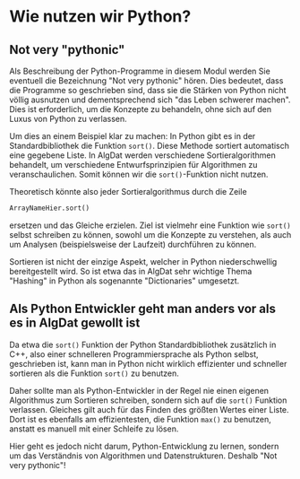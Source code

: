 # Wie nutzen wir Python?

## Not very "pythonic"

Als Beschreibung der Python-Programme in diesem Modul werden Sie eventuell die Bezeichnung "Not very pythonic" hören.
Dies bedeutet, dass die Programme so geschrieben sind, dass sie die Stärken von Python nicht völlig ausnutzen und dementsprechend sich "das Leben schwerer machen". Dies ist erforderlich, um die Konzepte zu behandeln, ohne sich auf den Luxus von Python zu verlassen.

Um dies an einem Beispiel klar zu machen:
In Python gibt es in der Standardbibliothek die Funktion <code>sort()</code>.
Diese Methode sortiert automatisch eine gegebene Liste.
In AlgDat werden verschiedene Sortieralgorithmen behandelt, um verschiedene Entwurfsprinzipien für Algorithmen zu veranschaulichen. 
Somit können wir die <code>sort()</code>-Funktion nicht nutzen.

Theoretisch könnte also jeder Sortieralgorithmus durch die Zeile 
```Python
ArrayNameHier.sort()
```
ersetzen und das Gleiche erzielen.
Ziel ist vielmehr eine Funktion wie <code>sort()</code> selbst schreiben zu können,
sowohl um die Konzepte zu verstehen, als auch um Analysen (beispielsweise der Laufzeit) durchführen zu können.

Sortieren ist nicht der einzige Aspekt, welcher in Python niederschwellig bereitgestellt wird.
So ist etwa das in AlgDat sehr wichtige Thema "Hashing" in Python als sogenannte "Dictionaries" umgesetzt.

## Als Python Entwickler geht man anders vor als es in AlgDat gewollt ist

Da etwa die <code>sort()</code> Funktion der Python Standardbibliothek zusätzlich in C++, also einer schnelleren Programmiersprache als Python selbst, geschrieben ist, kann man in Python nicht wirklich effizienter und schneller sortieren als die Funktion <code>sort()</code> zu benutzen.

Daher sollte man als Python-Entwickler in der Regel nie einen eigenen Algorithmus zum Sortieren schreiben, sondern sich auf die <code>sort()</code> Funktion verlassen.
Gleiches gilt auch für das Finden des größten Wertes einer Liste.
Dort ist es ebenfalls am effizientesten, die Funktion <code>max()</code> zu benutzen, anstatt es manuell mit einer Schleife zu lösen.

Hier geht es jedoch nicht darum, Python-Entwicklung zu lernen, sondern um das Verständnis von Algorithmen und Datenstrukturen.
Deshalb "Not very pythonic"!